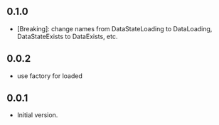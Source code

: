 ## 0.1.0

- [Breaking]: change names from DataStateLoading to DataLoading, DataStateExists to DataExists, etc.

## 0.0.2

- use factory for loaded

## 0.0.1

- Initial version.
